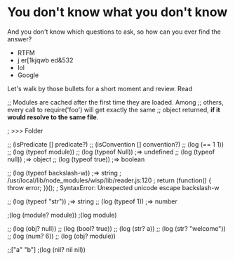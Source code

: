 
# You don't know what you don't know

And you don't know which questions to ask, so how can you ever find the answer?

* RTFM
* j er[1kjqwb ed&532
* lol
* Google

Let's walk by those bullets for a short moment and review. Read 

;; Modules are cached after the first time they are loaded. Among
;; others, every call to require('foo') will get exactly the same
;; object returned, **if it would resolve to the same file**.



; >>> Folder
 
 ;; (isPredicate [] predicate?)
 ;; (isConvention [] convention?)
 ;; (log (== 1 1))
 ;; (log (typeof module))
 ;; (log (typeof Null))     ;=> undefined
 ;; (log (typeof null))     ;=> object
 ;; (log (typeof true))     ;=> boolean
 
 ;; (log (typeof backslash-w))       ;=> string
 ; /usr/local/lib/node_modules/wisp/lib/reader.js:120
 ; return (function() { throw error; })();
 ; SyntaxError: Unexpected unicode escape backslash-w

 ;; (log (typeof "str"))    ;=> string
 ;; (log (typeof 1))        ;=> number

 ;(log (module? module))
 ;(log module)

 ;; (log (obj? null))
 ;; (log (bool? true))
 ;; (log (str? a))
 ;; (log (str? "welcome"))
 ;; (log (num? 6))
 ;; (log (obj? module))

 ;;["a" "b"]
 ;(log (nil? nil nil))
